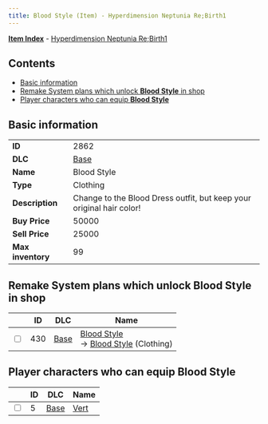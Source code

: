 ```yaml
---
title: Blood Style (Item) - Hyperdimension Neptunia Re;Birth1
---
```


[**Item Index**](/neptunia/rb1/item/index.html) - [Hyperdimension Neptunia Re;Birth1](/neptunia/rb1)

## Contents

- [Basic information](#basic-information)
- [Remake System plans which unlock **Blood Style** in shop](#remake-system-plans-which-unlock-blood-style-in-shop)
- [Player characters who can equip **Blood Style**](#player-characters-who-can-equip-blood-style)
## Basic information

|   |   |
| -- | -- |
| **ID** | 2862 |
| **DLC** | [Base](/neptunia/rb1/dlc/1-base.html) |
| **Name** | Blood Style |
| **Type** | Clothing |
| **Description** | Change to the Blood Dress outfit, but keep your original hair color! |
| **Buy Price** | 50000 |
| **Sell Price** | 25000 |
| **Max inventory** | 99 |


## Remake System plans which unlock **Blood Style** in shop

|    | ID | DLC | Name |
| -- | -- | --- | ---- |
| <input type="checkbox" id="rb1-remake-1-430" class="trackbox" /> | 430 | [Base](/neptunia/rb1/dlc/1-base.html) | [Blood Style](/neptunia/rb1/remake/1-430-blood-style.html)<br /> → [Blood Style](/neptunia/rb1/item/1-2862-blood-style.html) (Clothing) |


## Player characters who can equip **Blood Style**

|    | ID | DLC | Name |
| -- | -- | --- | ---- |
| <input type="checkbox" id="rb1-player-1-5" class="trackbox" /> | 5 | [Base](/neptunia/rb1/dlc/1-base.html) | [Vert](/neptunia/rb1/player/1-5-vert.html) |
